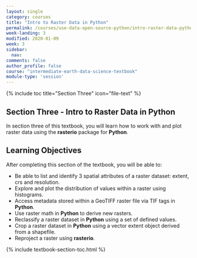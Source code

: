 ```yaml
---
layout: single
category: courses
title: "Intro to Raster Data in Python"
permalink: /courses/use-data-open-source-python/intro-raster-data-python/
week-landing: 3
modified: 2020-01-09
week: 3
sidebar:
  nav:
comments: false
author_profile: false
course: "intermediate-earth-data-science-textbook"
module-type: 'session'
---
```


{% include toc title="Section Three" icon="file-text" %}

<div class="notice--info" markdown="1">

## <i class="fa fa-ship" aria-hidden="true"></i> Section Three - Intro to Raster Data in Python

In section three of this textbook, you will learn how to work with and plot raster data using the **rasterio** package for **Python**. 


## <i class="fa fa-graduation-cap" aria-hidden="true"></i> Learning Objectives

After completing this section of the textbook, you will be able to:

* Be able to list and identify 3 spatial attributes of a raster dataset: extent, crs and resolution.
* Explore and plot the distribution of values within a raster using histograms.
* Access metadata stored within a GeoTIFF raster file via TIF tags in **Python**.
* Use raster math in **Python** to derive new rasters.
* Reclassify a raster dataset in **Python** using a set of defined values. 
* Crop a raster dataset in **Python** using a vector extent object derived from a shapefile.
* Reproject a raster using **rasterio**.

</div>


{% include textbook-section-toc.html %}

